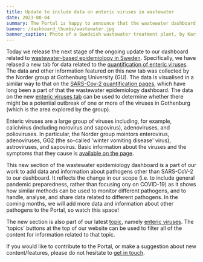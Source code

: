 ```yaml
---
title: Update to include data on enteric viruses in wastewater
date: 2023-08-04
summary: The Portal is happy to announce that the wastewater dashboard now includes data on the quantification of enteric viruses from the Norder group at Gothenburg University (GU).
banner: /dashboard_thumbs/wastewater.jpg
banner_caption: Photo of a Swedeish wastewater treatment plant, by Kari Kohvakka (Stockholm Vatten).
---
```


Today we release the next stage of the ongoing update to our dashboard related to [wastewater-based epidemiology in Sweden](/dashboards/wastewater/introduction/). Specifically, we have relased a new tab for data related to the [quantification of enteric viruses](/dashboards/wastewater/enteric_quantification/). The data and other information featured on this new tab was collected by the Norder group at Gothenburg University (GU). The data is visualised in a similar way to that on the [SARS-Cov-2 quantification pages](/dashboards/wastewater/covid_quantification/), which have long been a part of that the wastewater epidemiology dashboard. The data on the new [enteric viruses tab](/dashboards/wastewater/enteric_quantification/) can be used to determine whether there might be a potential outbreak of one or more of the viruses in Gothenburg (which is the area explored by the group).

Enteric viruses are a large group of viruses including, for example, calicivirus (including norovirus and sapovirus), adenoviruses, and polioviruses. In particular, the Norder group mointors enterovirus, adenoviruses, GG2 (the so-called 'winter vomiting disease' virus), astroviruses, and sapovirus. Basic information about the viruses and the symptoms that they cause is [available on the page](/dashboards/wastewater/enteric_quantification/#basic-virus-information).

This new section of the wastewater epidemiology dashboard is a part of our work to add data and information about pathogens other than SARS-CoV-2 to our dashboard. It reflects the change in our scope (i.e. to include general pandemic preparedness, rather than focusing ony on COVID-19) as it shows how similar methods can be used to monitor different pathogens, and to handle, analyse, and share data related to different pathogens. In the coming months, we will add more data and information about other pathogens to the Portal, so watch this space!

The new section is also part of our latest [topic](/topics/), namely [enteric viruses](/topics/enteric-virus/). The 'topics' buttons at the top of our website can be used to filter all of the content for information related to that topic.

If you would like to contribute to the Portal, or make a suggestion about new content/features, please do not hesitate to [get in touch](/contact/).
